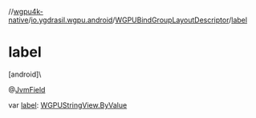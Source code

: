 //[wgpu4k-native](../../../index.md)/[io.ygdrasil.wgpu.android](../index.md)/[WGPUBindGroupLayoutDescriptor](index.md)/[label](label.md)

# label

[android]\

@[JvmField](https://kotlinlang.org/api/core/kotlin-stdlib/kotlin.jvm/-jvm-field/index.html)

var [label](label.md): [WGPUStringView.ByValue](../-w-g-p-u-string-view/-by-value/index.md)